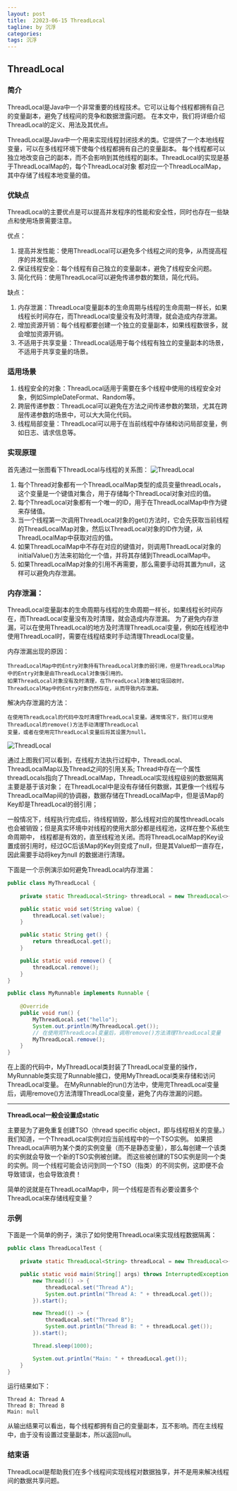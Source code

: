 ```yaml
---
layout: post
title:  22023-06-15 ThreadLocal
tagline: by 沉浮
categories: 
tags: 沉浮
---
```



<!--more-->

## ThreadLocal

### 简介
ThreadLocal是Java中一个非常重要的线程技术。它可以让每个线程都拥有自己的变量副本，避免了线程间的竞争和数据泄露问题。
在本文中，我们将详细介绍ThreadLocal的定义、用法及其优点。

ThreadLocal是Java中一个用来实现线程封闭技术的类。它提供了一个本地线程变量，可以在多线程环境下使每个线程都拥有自己的变量副本。
每个线程都可以独立地改变自己的副本，而不会影响到其他线程的副本。ThreadLocal的实现是基于ThreadLocalMap的，每个ThreadLocal对象
都对应一个ThreadLocalMap，其中存储了线程本地变量的值。

### 优缺点

ThreadLocal的主要优点是可以提高并发程序的性能和安全性，同时也存在一些缺点和使用场景需要注意。

优点：
1. 提高并发性能：使用ThreadLocal可以避免多个线程之间的竞争，从而提高程序的并发性能。
2. 保证线程安全：每个线程有自己独立的变量副本，避免了线程安全问题。
3. 简化代码：使用ThreadLocal可以避免传递参数的繁琐，简化代码。

缺点：
1. 内存泄漏：ThreadLocal变量副本的生命周期与线程的生命周期一样长，如果线程长时间存在，而ThreadLocal变量没有及时清理，就会造成内存泄漏。
2. 增加资源开销：每个线程都要创建一个独立的变量副本，如果线程数很多，就会增加资源开销。
3. 不适用于共享变量：ThreadLocal适用于每个线程有独立的变量副本的场景，不适用于共享变量的场景。

### 适用场景

1. 线程安全的对象：ThreadLocal适用于需要在多个线程中使用的线程安全对象，例如SimpleDateFormat、Random等。
2. 跨层传递参数：ThreadLocal可以避免在方法之间传递参数的繁琐，尤其在跨层传递参数的场景中，可以大大简化代码。
3. 线程局部变量：ThreadLocal可以用于在当前线程中存储和访问局部变量，例如日志、请求信息等。

### 实现原理

首先通过一张图看下ThreadLocal与线程的关系图：
![ThreadLocal](/assets/images/2023/sucls/06_15/UML.png)

1. 每个Thread对象都有一个ThreadLocalMap类型的成员变量threadLocals，这个变量是一个键值对集合，用于存储每个ThreadLocal对象对应的值。
2. 每个ThreadLocal对象都有一个唯一的ID，用于在ThreadLocalMap中作为键来存储值。
3. 当一个线程第一次调用ThreadLocal对象的get()方法时，它会先获取当前线程的ThreadLocalMap对象，然后以ThreadLocal对象的ID作为键，从ThreadLocalMap中获取对应的值。
4. 如果ThreadLocalMap中不存在对应的键值对，则调用ThreadLocal对象的initialValue()方法来初始化一个值，并将其存储到ThreadLocalMap中。
5. 如果ThreadLocalMap对象的引用不再需要，那么需要手动将其置为null，这样可以避免内存泄漏。

### 内存泄漏：

ThreadLocal变量副本的生命周期与线程的生命周期一样长，如果线程长时间存在，而ThreadLocal变量没有及时清理，就会造成内存泄漏。
为了避免内存泄漏，可以在使用ThreadLocal的地方及时清理ThreadLocal变量，例如在线程池中使用ThreadLocal时，需要在线程结束时手动清理ThreadLocal变量。

内存泄漏出现的原因：
```
ThreadLocalMap中的Entry对象持有ThreadLocal对象的弱引用，但是ThreadLocalMap中的Entry对象是由ThreadLocal对象强引用的。
如果ThreadLocal对象没有及时清理，在ThreadLocal对象被垃圾回收时，ThreadLocalMap中的Entry对象仍然存在，从而导致内存泄漏。
```

解决内存泄漏的方法：
```
在使用ThreadLocal的代码中及时清理ThreadLocal变量。通常情况下，我们可以使用ThreadLocal的remove()方法手动清理ThreadLocal
变量，或者在使用完ThreadLocal变量后将其设置为null。
```

![ThreadLocal](/assets/images/2023/sucls/06_15/MM.png)

通过上图我们可以看到，在线程方法执行过程中，ThreadLocal、ThreadLocalMap以及Thread之间的引用关系;
Thread中存在一个属性threadLocals指向了ThreadLocalMap，ThreadLocal实现线程级别的数据隔离主要是基于该对象；
在ThreadLocal中是没有存储任何数据，其更像一个线程与ThreadLocalMap间的协调器，数据存储在ThreadLocalMap中，但是该Map的Key却是ThreadLocal的弱引用；

一般情况下，线程执行完成后，待线程销毁，那么线程对应的属性threadLocals也会被销毁；但是真实环境中对线程的使用大部分都是线程池，这样在整个系统生命周期中，
线程都是有效的，直至线程池关闭。而将ThreadLocalMap的Key设置成弱引用时，经过GC后该Map的Key则变成了null，但是其Value却一直存在，因此需要手动将key为null
的数据进行清理。

下面是一个示例演示如何避免ThreadLocal内存泄漏：
```java
public class MyThreadLocal {
    
    private static ThreadLocal<String> threadLocal = new ThreadLocal<>();

    public static void set(String value) {
        threadLocal.set(value);
    }

    public static String get() {
        return threadLocal.get();
    }

    public static void remove() {
        threadLocal.remove();
    }
}

public class MyRunnable implements Runnable {
    
    @Override
    public void run() {
        MyThreadLocal.set("hello");
        System.out.println(MyThreadLocal.get());
        // 在使用完ThreadLocal变量后，调用remove()方法清理ThreadLocal变量
        MyThreadLocal.remove();
    }
}
```

在上面的代码中，MyThreadLocal类封装了ThreadLocal变量的操作，MyRunnable类实现了Runnable接口，使用MyThreadLocal类来存储和访问
ThreadLocal变量。
在MyRunnable的run()方法中，使用完ThreadLocal变量后，调用remove()方法清理ThreadLocal变量，避免了内存泄漏的问题。

---
**ThreadLocal一般会设置成static**

主要是为了避免重复创建TSO（thread specific object，即与线程相关的变量。）我们知道，一个ThreadLocal实例对应当前线程中的一个TSO实例。
如果把ThreadLocal声明为某个类的实例变量（而不是静态变量），那么每创建一个该类的实例就会导致一个新的TSO实例被创建。
而这些被创建的TSO实例是同一个类的实例。同一个线程可能会访问到同一个TSO（指类）的不同实例，这即便不会导致错误，也会导致浪费！

简单的说就是在ThreadLocalMap中，同一个线程是否有必要设置多个ThreadLocal来存储线程变量？

### 示例
下面是一个简单的例子，演示了如何使用ThreadLocal来实现线程数据隔离：

```java
public class ThreadLocalTest {
    
    private static ThreadLocal<String> threadLocal = new ThreadLocal<>();

    public static void main(String[] args) throws InterruptedException {
        new Thread(() -> {
            threadLocal.set("Thread A");
            System.out.println("Thread A: " + threadLocal.get());
        }).start();

        new Thread(() -> {
            threadLocal.set("Thread B");
            System.out.println("Thread B: " + threadLocal.get());
        }).start();

        Thread.sleep(1000);

        System.out.println("Main: " + threadLocal.get());
    }
}
```

运行结果如下：
```
Thread A: Thread A
Thread B: Thread B
Main: null
```

从输出结果可以看出，每个线程都拥有自己的变量副本，互不影响。而在主线程中，由于没有设置过变量副本，所以返回null。


### 结束语

ThreadLocal是帮助我们在多个线程间实现线程对数据独享，并不是用来解决线程间的数据共享问题。